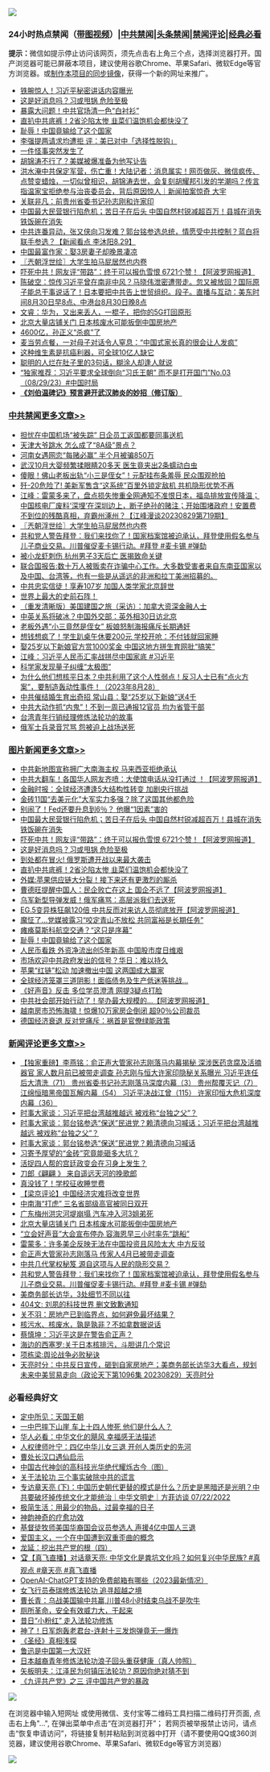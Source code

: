 ![](https://raw.githubusercontent.com/jsvpn/jsproxy/dev/64photo/fqnews-qr.jpg)

<div id="tt">
<h3>24小时热点禁闻（<a href="https://391091.xyz" target="_blank">带图视频</a>）|<a href="#%E4%B8%AD%E5%85%B1%E7%A6%81%E9%97%BB%E6%9B%B4%E5%A4%9A%E6%96%87%E7%AB%A0">中共禁闻</a>|<a href="#%E5%9B%BE%E7%89%87%E6%96%B0%E9%97%BB%E6%9B%B4%E5%A4%9A%E6%96%87%E7%AB%A0">头条禁闻</a>|<a href="#%E6%96%B0%E9%97%BB%E8%AF%84%E8%AE%BA%E6%9B%B4%E5%A4%9A%E6%96%87%E7%AB%A0">禁闻评论|<a href="#%E5%BF%85%E7%9C%8B%E7%BB%8F%E5%85%B8%E5%A5%BD%E6%96%87">经典必看</a></h3>
<div><b>提示：</b>微信如提示停止访问该网页，须先点击右上角三个点，选择浏览器打开。国产浏览器可能已屏蔽本项目，建议使用谷歌Chrome、苹果Safari、微软Edge等官方浏览器。或<a href="%E5%88%B6%E4%BD%9Cgit%E7%A6%81%E9%97%BB%E9%95%9C%E5%83%8F.md">制作本项目的同步镜像</a>，获得一个新的网址来推广。</div>
<ul>

<li><a href="/ccpdope/20230830/1926907.md">铁腕惊人！习近平秘密讲话内容曝光</a></li>
<li><a href="/topimagenews/20230830/1927151.md">这是好消息吗？习或甩锅 危险至极</a></li>
<li><a href="/comments/20230830/1926960.md">暴露大问题！中共官场清一色“白衬衫”</a></li>
<li><a href="/topimagenews/20230830/1927081.md">直扒中共底裤！2省沦陷太惨 韭菜们温饱机会都快没了</a></li>
<li><a href="/topimagenews/20230830/1926947.md">耻辱！中国竟输给了这个国家</a></li>
<li><a href="/baitai/20230830/1927237.md">李强提两请求均遭拒 评：美已对中「选择性脱钩」</a></li>
<li><a href="/lifebaike/20230830/1926942.md">一件怪事突然发生了</a></li>
<li><a href="/baitai/20230830/1927320.md">胡锦涛不行了？美媒被爆准备为他写讣告</a></li>
<li><a href="/sohnews/20230830/1927178.md">洪水淹中共保定军营，伤亡重！大陆记者：消息属实！网页做灰、微信疯传、点赞变蜡烛，一切似曾相识，胡锦涛去世，会复刻胡耀邦引发的学潮吗？传言指温家宝拒绝参与治丧委员会，背后原因惊人｜新闻拍案惊奇 大宇</a></li>
<li><a href="/cnnews/20230830/1926943.md">关联非凡：前贵州省委书记孙志刚和许家印</a></li>
<li><a href="/topimagenews/20230830/1927222.md">中国最大民营银行陷危机；苦日子在后头 中国自然村锐减超百万！县城在消失 铁饭碗在消失</a></li>
<li><a href="/sohnews/20230830/1926999.md">中共连番异动，张又侠向习发难？郭台铭参选总统，情愿受中共控制？蓝白将联手参选？【新闻看点 李沐阳8.29】</a></li>
<li><a href="/cnnews/20230830/1926944.md">中国最富作家：娶3房妻子却晚景凄凉</a></li>
<li><a href="/cbnews/20230830/1927129.md">〖兲朝浮世绘〗大学生拍马屁居然也内卷</a></li>
<li><a href="/topimagenews/20230830/1927221.md">吓死中共！网友评“带路”：终于可以报仇雪恨 6721个赞！【阿波罗网报道】</a></li>
<li><a href="/sohnews/20230830/1927238.md">陈破空：惊传习近平曾在南非中风？马晓伟泄密遭带走。忽又被放回？国际原子能总干事说话了！日本要把中共告上世贸组织。段子。直播与互动：美东时间8月30日早8点、中港台8月30日晚8点</a></li>
<li><a href="/sohnews/20230830/1927244.md">文睿：华为，又出来丢人，一棍子，把你的5G打回原形</a></li>
<li><a href="/comments/20230830/1927243.md">北京大量店铺关门 日本核废水可能扳倒中国房地产</a></li>
<li><a href="/cnnews/20230830/1927019.md">4600亿，孙正义“杀疯”了</a></li>
<li><a href="/lifebaike/20230830/1927087.md">麦当劳点餐，一对母子对话令人窒息：“中国式家长真的很会让人发疯”</a></li>
<li><a href="/baitai/20230830/1927207.md">这种维生素是抗癌利器，可全球10亿人缺它</a></li>
<li><a href="/lifebaike/20230830/1927180.md">聪明的人烂在肚子里的3句话，糊涂人却逢人就说</a></li>
<li><a href="/sohnews/20230830/1926897.md">“独家推荐：习近平要求全球倒向“习氏王朝” 而不是打开国门”No.03（08/29/23）#中国时局</a></li>
<li><b><a href="/comments/20200207/1272816.md" target="_blank">《刘伯温碑记》预言避开武汉肺炎的妙招（修订版）</a></b></li>
</ul>
</div>

<div class="catlist">
<h3><a href="/cbnews/" target="_blank">中共禁闻</a><span><a href="/cbnews/" target="_blank" rel="nofollow">更多文章>></a></span></h3>
<ul>
<li><a href="/cbnews/20230830/1927314.md" target="_blank">担忧在中国机场“被失踪” 日企员工返国都要同事送机</a></li>
<li><a href="/cbnews/20230830/1927223.md" target="_blank">天津大爷跳水 怎么成了“8A级”景点？</a></li>
<li><a href="/cbnews/20230830/1927191.md" target="_blank">河南女遇网恋“每赌必赢” 半个月被骗850万</a></li>
<li><a href="/cbnews/20230830/1927190.md" target="_blank">武汉10月大婴频繁揉眼睛20多天 医生竟夹出2条蠕动白虫</a></li>
<li><a href="/cbnews/20230830/1927189.md" target="_blank">傻眼！佛山老板出轨“小三是侄女”！元配挂布条羞辱 民众围观抢拍</a></li>
<li><a href="/cbnews/20230830/1927172.md" target="_blank">歼-20危险了! 美新军售含“这系统”百里外锁定敌机 共机隐形优势不再</a></li>
<li><a href="/cbnews/20230830/1927150.md" target="_blank">江峰：雷蒙多来了，盘点损失惨重全网通知不准恨日本，福岛排放宣传降温；中国核电厂废料‘深埋’在深圳边上，断子绝孙的赌注；开始围堵政府！安置费不到位的残酷真相，弃霸州涿州？【江峰漫谈20230829第719期】</a></li>
<li><a href="/cbnews/20230830/1927129.md" target="_blank">〖兲朝浮世绘〗大学生拍马屁居然也内卷</a></li>
<li><a href="/comments/20230830/1927121.md" target="_blank">共和党人警告拜登：我们来找你了！国家档案馆被迫承认，拜登使用假名参与儿子商业交易。川普催促麦卡锡行动。#拜登 #麦卡锡 #弹劾</a></li>
<li><a href="/cbnews/20230830/1927098.md" target="_blank">被小龙虾刺伤 杭州男子3天后亡 医揭致命关键</a></li>
<li><a href="/cbnews/20230830/1926923.md" target="_blank">联合国报告:数十万人被贩卖在诈骗中心工作。大多数受害者来自东南亚国家以及中国、台湾等，也有一些是从遥远的非洲和拉丁美洲招募的。</a></li>
<li><a href="/cbnews/20230830/1927003.md" target="_blank">中共忠实信徒！享寿107岁 加国人类学家北京辞世</a></li>
<li><a href="/comments/20230830/1926992.md" target="_blank">世界上最大的史前石阵！</a></li>
<li><a href="/comments/20230830/1926876.md" target="_blank">（重发清晰版）美国建国之旅（采访）：加拿大资深金融人士</a></li>
<li><a href="/cbnews/20230829/1926848.md" target="_blank">中英关系将破冰？中国外交部：英外相30日访北京</a></li>
<li><a href="/cbnews/20230829/1926790.md" target="_blank">老板外遇“小三竟然是侄女” 板娘怒制海报痛斥长期通奸</a></li>
<li><a href="/cbnews/20230829/1926789.md" target="_blank">想钱想疯了！学生趴桌午休要200元 学校开呛：不付钱就回家睡</a></li>
<li><a href="/cbnews/20230829/1926788.md" target="_blank">娶25岁以下新娘官方赏1000奖金 中国这地方拼生育网批“搞笑”</a></li>
<li><a href="/cbnews/20230829/1926764.md" target="_blank">江峰：习近平人民币汇率战拼尽中国家底 #习近平</a></li>
<li><a href="/cbnews/20230829/1926691.md" target="_blank">科学家发现量子纠缠“太极图”</a></li>
<li><a href="/comments/20230829/1926545.md" target="_blank">为什么他们想核平日本？中共利用了这个人性弱点！反习人士已有“点火方案”，要制造轰动性事件！（2023年8月28）</a></li>
<li><a href="/cbnews/20230829/1926708.md" target="_blank">中共催结婚生育出奇招 常山县：娶“25岁以下新娘”送4千</a></li>
<li><a href="/cbnews/20230829/1926700.md" target="_blank">中共大动作抓“内鬼”！不到一周已通报12官员 均为省管干部</a></li>
<li><a href="/cbnews/20230829/1926553.md" target="_blank">台湾青年行销经理修炼法轮功的故事</a></li>
<li><a href="/cbnews/20230829/1926628.md" target="_blank">俄军士兵录音咒骂 怨被迫上战场送死</a></li>

</ul>
</div>
<div class="catlist">
<h3><a href="/topimagenews/" target="_blank">图片新闻</a><span><a href="/topimagenews/" target="_blank" rel="nofollow">更多文章>></a></span></h3>
<ul>
<li><a href="/topimagenews/20230831/1927392.md" target="_blank">中共新地图宣称拥广大南海主权 马来西亚拒绝承认</a></li>
<li><a href="/topimagenews/20230830/1927365.md" target="_blank">中共大翻车！各国华人网友齐喷：大使馆电话从没打通过 ！【阿波罗网报道】</a></li>
<li><a href="/topimagenews/20230830/1927334.md" target="_blank">金融时报：全球经济遭逢5大结构性转变 加剧央行挑战</a></li>
<li><a href="/topimagenews/20230830/1927292.md" target="_blank">金砖11国“去美元化”大军实力多强？除了这国其他都危险</a></li>
<li><a href="/topimagenews/20230830/1927291.md" target="_blank">别闹了！Fed还要升息到6％？ 他曝“1因素”害的</a></li>
<li><a href="/topimagenews/20230830/1927222.md" target="_blank">中国最大民营银行陷危机；苦日子在后头 中国自然村锐减超百万！县城在消失 铁饭碗在消失</a></li>
<li><a href="/topimagenews/20230830/1927221.md" target="_blank">吓死中共！网友评“带路”：终于可以报仇雪恨 6721个赞！【阿波罗网报道】</a></li>
<li><a href="/topimagenews/20230830/1927151.md" target="_blank">这是好消息吗？习或甩锅 危险至极</a></li>
<li><a href="/topimagenews/20230830/1927141.md" target="_blank">到处都在冒火! 俄罗斯遭开战以来最大袭击</a></li>
<li><a href="/topimagenews/20230830/1927081.md" target="_blank">直扒中共底裤！2省沦陷太惨 韭菜们温饱机会都快没了</a></li>
<li><a href="/topimagenews/20230830/1927080.md" target="_blank">外媒:苹果供应链大分裂！接下来还有更激烈的厮杀</a></li>
<li><a href="/topimagenews/20230830/1927079.md" target="_blank">曹德旺提醒中国人：民企败亡在这上 国企不远了【阿波罗网报道】</a></li>
<li><a href="/topimagenews/20230830/1927037.md" target="_blank">乌军新型导弹发威！俄军痛骂：高层派我们去送死</a></li>
<li><a href="/topimagenews/20230830/1927001.md" target="_blank">EG.5变异株狂飙120倍 中共反而对来访人员彻底放开【阿波罗网报道】</a></li>
<li><a href="/topimagenews/20230830/1926969.md" target="_blank">魔怔了…党媒披露习“咬定青山不放松 共同富裕是长期任务”</a></li>
<li><a href="/topimagenews/20230830/1926968.md" target="_blank">瘫痪莫斯科航空交通？“这只是序幕”</a></li>
<li><a href="/topimagenews/20230830/1926947.md" target="_blank">耻辱！中国竟输给了这个国家</a></li>
<li><a href="/topimagenews/20230830/1926930.md" target="_blank">人民币看跌 外资净流出创5年新高 中国股市度日维艰</a></li>
<li><a href="/topimagenews/20230830/1926929.md" target="_blank">市场欢迎中共政府发出的信号？华日：难以持久</a></li>
<li><a href="/topimagenews/20230830/1926885.md" target="_blank">苹果“红链”松动 加速撤出中国 这两国成大赢家</a></li>
<li><a href="/topimagenews/20230830/1926873.md" target="_blank">全球经济笼罩三道阴影！面临债务及生产低迷等挑战&#8230;</a></li>
<li><a href="/topimagenews/20230830/1926856.md" target="_blank">《好声音》反击 多位学员澄清 网提3疑点打脸</a></li>
<li><a href="/topimagenews/20230829/1926837.md" target="_blank">中共社会部开始行动了！举办最大规模的&#8230;【阿波罗网报道】</a></li>
<li><a href="/topimagenews/20230829/1926774.md" target="_blank">越南房市恐怖海啸！惊爆10万家房企倒闭 超90％公司裁员</a></li>
<li><a href="/topimagenews/20230829/1926766.md" target="_blank">德国经济衰退 反对党痛斥：祸首是官僚绿能政策</a></li>

</ul>
</div>
<div class="catlist">
<h3><a href="/comments/" target="_blank">新闻评论</a><span><a href="/comments/" target="_blank" rel="nofollow">更多文章>></a></span></h3>
<ul>
<li><a href="/comments/20230830/1927363.md" target="_blank">【独家重磅】李燕铭：俞正声大管家孙志刚落马内幕揭秘 深涉医药贪腐及活摘器官 家人数月前已被带走调查 孙志刚与恒大许家印隐秘关系曝光 习近平连任后大清洗（71） 贵州省委书记孙志刚落马深度内幕（3） 贵州帮覆灭记（7） 江绵恒暗黑帝国瓦解内幕（54） 习近平决战江曾（115） 许家印恒大危机深度内幕（36）</a></li>
<li><a href="/comments/20230830/1927359.md" target="_blank">时事大家谈：习近平把台湾越推越远 被戏称“台独之父”？</a></li>
<li><a href="/comments/20230830/1927358.md" target="_blank">时事大家谈：郭台铭参选“保送”民进党？赖清德向习喊话；习近平把台湾越推越远 被戏称“台独之父”？</a></li>
<li><a href="/comments/20230830/1927357.md" target="_blank">时事大家谈：郭台铭参选“保送”民进党？赖清德向习喊话</a></li>
<li><a href="/comments/20230830/1927300.md" target="_blank">习寄予厚望的“金砖”究竟能砸多大坑？</a></li>
<li><a href="/comments/20230830/1927299.md" target="_blank">活捉四人帮的宫廷政变会在习身上发生？</a></li>
<li><a href="/comments/20230830/1927285.md" target="_blank">刀郎《翩翩 》 来自遥远天河的挽歌郎</a></li>
<li><a href="/comments/20230830/1927278.md" target="_blank">真没钱了！学校征收睡觉费</a></li>
<li><a href="/comments/20230830/1927273.md" target="_blank">【梁京评论】中国经济灾难将改变世界</a></li>
<li><a href="/comments/20230830/1927253.md" target="_blank">中南海“打虎” 三名省部级高官被同日双开</a></li>
<li><a href="/comments/20230830/1927252.md" target="_blank">广东梅州洪灾河堤崩塌 汽车冲入河3姐弟死</a></li>
<li><a href="/comments/20230830/1927243.md" target="_blank">北京大量店铺关门 日本核废水可能扳倒中国房地产</a></li>
<li><a href="/comments/20230830/1927242.md" target="_blank">“立会好声音”大会宣布停办 容海恩早三小时率先“跳船”</a></li>
<li><a href="/comments/20230830/1927241.md" target="_blank">雷蒙多：许多美企反映无法在中国投资且风险太大 中方反驳</a></li>
<li><a href="/comments/20230830/1927240.md" target="_blank">俞正声大管家孙志刚落马 传家人4月已被带走调查</a></li>
<li><a href="/comments/20230830/1927143.md" target="_blank">中共几代掌权秘笈 源自这项与人民的隐形交易？</a></li>
<li><a href="/comments/20230830/1927121.md" target="_blank">共和党人警告拜登：我们来找你了！国家档案馆被迫承认，拜登使用假名参与儿子商业交易。川普催促麦卡锡行动。#拜登 #麦卡锡 #弹劾</a></li>
<li><a href="/comments/20230830/1927102.md" target="_blank">美商务部长访华，3处细节不同以往</a></li>
<li><a href="/comments/20230830/1927086.md" target="_blank">404文: 刘夙的科技世界 删文致歉通知</a></li>
<li><a href="/comments/20230830/1927070.md" target="_blank">关不羽：房地产已到临界点，如何避免最坏结果？</a></li>
<li><a href="/comments/20230830/1927069.md" target="_blank">核污水、核废水，孰是孰非？不如拿数据说话</a></li>
<li><a href="/comments/20230830/1927068.md" target="_blank">蔡慎坤：习近平这是在警告俞正声？</a></li>
<li><a href="/comments/20230830/1927042.md" target="_blank">海边的西塞罗:关于日本核排污，斗胆讲几个常识</a></li>
<li><a href="/comments/20230830/1927041.md" target="_blank">项栋梁:舆论战争必败秘诀</a></li>
<li><a href="/comments/20230830/1927036.md" target="_blank">天亮时分：中共反日宣传，砸到自家房地产；美商务部长访华3大看点，规划未来中美贸易走向（政论天下第1096集 20230829）天亮时分</a></li>

</ul>
</div>

<div class="catlist">
<h3>必看经典好文</h3>
<ul>
<li><a href="/tculture/xiulian/20151111/470021.md" target="_blank">定中所见：天国王朝</a></li>
<li><a href="/cbnews/20200611/1343057.md" target="_blank">一中巴摔下山崖 车上十四人惨死 他们是什么人？</a></li>
<li><a href="/comments/20220220/1694796.md" target="_blank">华人必看：中华文化的飓风 幸福感无法描述</a></li>
<li><a href="/bannedvideo/20220806/1768296.md" target="_blank">人权律师叶宁：四亿中华儿女三退 开创人类历史的先河</a></li>
<li><a href="/comments/20230417/1873184.md" target="_blank">曹处长汉口遇仙启示</a></li>
<li><a href="/comments/20220403/1714124.md" target="_blank">中国古代神剑的高科技光华绝代耀烁古今（图）</a></li>
<li><a href="/cbnews/20200703/1354907.md" target="_blank">关于法轮功 三个事实破除中共的谎言</a></li>
<li><a href="/bannedvideo/20220723/1761909.md" target="_blank">专访章天亮 (下)：中国历史朝代更替的模式是什么？历史是黑暗还是光明？中共要破坏掉传统文化才能统治｜中华文明史｜方菲访谈 07/22/2022</a></li>
<li><a href="/comments/20221023/1801109.md" target="_blank">极简生活：用最少的物品，过最幸福的日子</a></li>
<li><a href="/comments/20220105/1675252.md" target="_blank">神韵神奇的疗愈功效</a></li>
<li><a href="/taiwannews/20220804/1767098.md" target="_blank">基督徒牧师美国华裔国会议员参选人 声援4亿中国人三退</a></li>
<li><a href="/comments/20210802/1598599.md" target="_blank">爱国主义，一个在中国遭到双重歪曲的概念</a></li>
<li><a href="/comments/20200930/1405812.md" target="_blank">龙延：挖出共产党的根（四）</a></li>
<li><a href="/bannedvideo/20220601/1740169.md" target="_blank">🏆【真飞直播】对话章天亮: 中华文化是粪坑文化吗？如何复兴中华民族? #真观点 #章天亮 #真飞直播</a></li>
<li><a href="/comments/20230515/1884431.md" target="_blank">OpenAI-ChatGPT支持的免费邮箱有哪些（2023最新情况）</a></li>
<li><a href="/topimagenews/20210720/1544658.md" target="_blank">女飞行员泰瑞修炼法轮功 追寻超越之境</a></li>
<li><a href="/comments/20230511/1882985.md" target="_blank">曹长青：乌战美国输中共赢,川普48小时结束乌战不是吹牛</a></li>
<li><a href="/comments/20220605/1742040.md" target="_blank">厕所革命，安全有效威力大，干起来</a></li>
<li><a href="/cbnews/20211123/1656425.md" target="_blank">昔日“小粉红” 走入法轮功修炼</a></li>
<li><a href="/cnnews/aboluonews/20150422/388322.md" target="_blank">神了！日军炮轰老君台-连射十三发炮弹竟无一爆炸</a></li>
<li><a href="/tculture/20201113/1430493.md" target="_blank">《圣经》真相浅探</a></li>
<li><a href="/cnnews/20210213/1486568.md" target="_blank">鲁迅是中国第一大汉奸</a></li>
<li><a href="/comments/20211023/1642745.md" target="_blank">日本越裔青年修炼法轮功浪子回头重获健康（真人帅照）</a></li>
<li><a href="/comments/20220531/1739728.md" target="_blank">矢板明夫：江泽民为何镇压法轮功？原因你绝对猜不到</a></li>
<li><a href="/bookonline/20131116/201054.md" target="_blank">《九评共产党》之三 评中国共产党的暴政</a></li>

</ul>
</div>

![](https://raw.githubusercontent.com/jsvpn/jsproxy/dev/64photo/fqnews-qr.jpg)

在浏览器中输入短网址 或使用微信、支付宝等二维码工具扫描二维码打开页面, 点击右上角"...", 在弹出菜单中点击“在浏览器打开”； 若网页被举报禁止访问，请点击“恢复申请访问”，将链接复制并粘贴到浏览器中打开（请不要使用QQ或360浏览器，建议使用谷歌Chrome、苹果Safari、微软Edge等官方浏览器）

![](https://raw.githubusercontent.com/jsvpn/jsproxy/dev/64photo/wx.jpg)